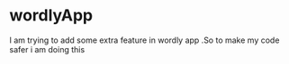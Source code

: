 # wordlyApp
I am trying to add some extra feature in wordly app .So to make my code safer i am doing this
